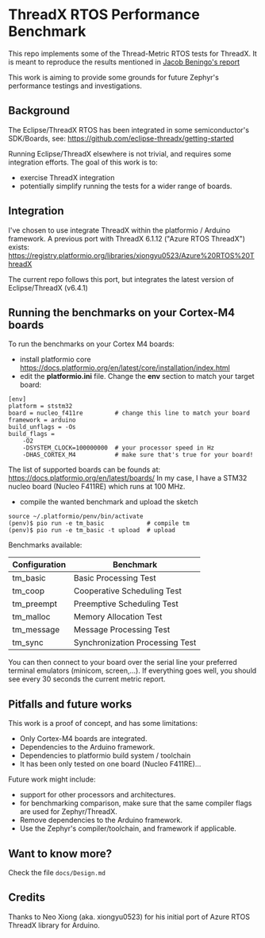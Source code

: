 ThreadX RTOS Performance Benchmark
==================================

This repo implements some of the Thread-Metric RTOS tests for ThreadX.
It is meant to reproduce the results mentioned in [Jacob Beningo's report](
https://www.linkedin.com/posts/jacobbeningo_rtos-popularity-and-shiny-features-dont-activity-7244314864809078786-QO40/)

This work is aiming to provide some grounds for future Zephyr's performance testings and investigations.

Background
----------
The Eclipse/ThreadX RTOS has been integrated in some semiconductor's SDK/Boards, see: https://github.com/eclipse-threadx/getting-started

Running Eclipse/ThreadX elsewhere is not trivial, and requires some integration efforts. The goal of this work is to:
- exercise ThreadX integration
- potentially simplify running the tests for a wider range of boards. 

Integration 
-----------
I've chosen to use integrate ThreadX within the platformio / Arduino framework.
A previous port with ThreadX 6.1.12 ("Azure RTOS ThreadX") exists: 
https://registry.platformio.org/libraries/xiongyu0523/Azure%20RTOS%20ThreadX

The current repo follows this port, but integrates the latest version of Eclipse/ThreadX (v6.4.1)

Running the benchmarks on your Cortex-M4 boards
-----------------------------------------------
To run the benchmarks on your Cortex M4 boards:
- install platformio core
  https://docs.platformio.org/en/latest/core/installation/index.html
- edit the **platformio.ini** file.
  Change the **env** section to match your target board:
```
[env]
platform = ststm32
board = nucleo_f411re         # change this line to match your board
framework = arduino
build_unflags = -Os
build_flags = 
	-O2 
	-DSYSTEM_CLOCK=100000000  # your processor speed in Hz
	-DHAS_CORTEX_M4           # make sure that's true for your board!
```
The list of supported boards can be founds at: https://docs.platformio.org/en/latest/boards/
In my case, I have a STM32 nucleo board (Nucleo F411RE) which runs at 100 MHz. 

- compile the wanted benchmark and upload the sketch
```
source ~/.platformio/penv/bin/activate
(penv)$ pio run -e tm_basic            # compile tm
(penv)$ pio run -e tm_basic -t upload  # upload 
```

Benchmarks available:

| Configuration | Benchmark                       |
| ------------- | ------------------------------- |
| tm_basic      | Basic Processing Test           |
| tm_coop       | Cooperative Scheduling Test     |
| tm_preempt    | Preemptive Scheduling Test      |
| tm_malloc     | Memory Allocation Test          |
| tm_message    | Message Processing Test         |
| tm_sync       | Synchronization Processing Test |

You can then connect to your board over the serial line your preferred terminal emulators (minicom, screen,...). If everything goes well, you should see every 30 seconds the current metric report.


Pitfalls and future works
-------------------------
This work is a proof of concept, and has some limitations:
- Only Cortex-M4 boards are integrated. 
- Dependencies to the Arduino framework.
- Dependencies to platformio build system / toolchain 
- It has been only tested on one board (Nucleo F411RE)...

Future work might include:
- support for other processors and architectures.
- for benchmarking comparison, make sure that the same compiler flags are
used for Zephyr/ThreadX.
- Remove dependencies to the Arduino framework.
- Use the Zephyr's compiler/toolchain, and framework if applicable.

Want to know more?
------------------
Check the file `docs/Design.md`

Credits
-------
Thanks to Neo Xiong (aka. xiongyu0523) for his initial port of Azure RTOS ThreadX library for Arduino.

